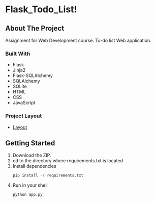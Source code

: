 # Flask_Todo_List!

## About The Project
Assignment for Web Development course.
To-do list Web application.

### Built With
* Flask
* Jinja2
* Flask-SQLAlchemy
* SQLAlchemy
* SQLite
* HTML
* CSS
* JavaScript

### Project Layout
* [Layout](https://github.com/Besfort21/Flask_Todo_List/files/8239589/Architecture.Diagram.Project.drawio.pdf)

## Getting Started
1. Download the ZIP.
2. cd to the directory where requirements.txt is located
3. Install dependencies
   ```sh
   pip install -r requirements.txt
   ```
3. Run in your shell
   ```sh
   python app.py
   ```
 
